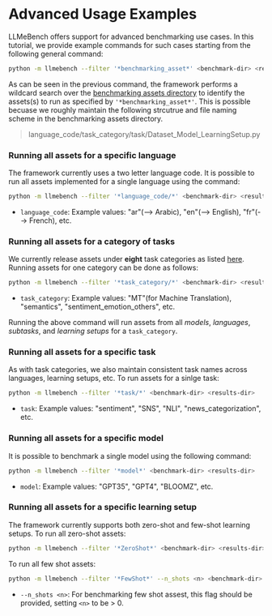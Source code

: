# Advanced Usage Examples
LLMeBench offers support for advanced benchmarking use cases. In this tutorial, we provide example commands for such cases starting from the following general command: 

``` bash
python -m llmebench --filter '*benchmarking_asset*' <benchmark-dir> <results-dir>
```

As can be seen in the previous command, the framework performs a wildcard search over the [benchmarking assets directory](https://github.com/qcri/LLMeBench/tree/main/assets) to identify the assets(s) to run as specified by `'*benchmarking_asset*'`. This is possible becuase we roughly maintain the following strcutrue and file naming scheme in the benchmarking assets directory.
> language_code/task_category/task/Dataset_Model_LearningSetup.py


### Running all assets for a specific language
The framework currently uses a two letter language code. It is possible to run all assets implemented for a single language using the command:

```bash
python -m llmebench --filter '*language_code/*' <benchmark-dir> <results-dir>
```
- `language_code`: Example values: "ar"(--> Arabic), "en"(--> English), "fr"(--> French), etc.

  
### Running all assets for a category of tasks
We currently release assets under **eight** task categories as listed [here](https://github.com/qcri/LLMeBench/tree/main/assets/ar). Running assets for one category can be done as follows:
```bash
python -m llmebench --filter '*task_category/*' <benchmark-dir> <results-dir>
```
- `task_category`: Example values: "MT"(for Machine Translation), "semantics", "sentiment_emotion_others", etc.

Running the above command will run assets from all _models_, _languages_, _subtasks_, and _learning setups_ for a `task_category`. 

### Running all assets for a specific task
As with task categories, we also maintain consistent task names across languages, learning setups, etc. To run assets for a sinlge task:

```bash
python -m llmebench --filter '*task/*' <benchmark-dir> <results-dir>
```
- `task`: Example values: "sentiment", "SNS", "NLI", "news_categorization", etc.


### Running all assets for a specific model
It is possible to benchmark a single model using the following command:
```bash
python -m llmebench --filter '*model*' <benchmark-dir> <results-dir>
```
- `model`: Example values: "GPT35", "GPT4", "BLOOMZ", etc.


### Running all assets for a specific learning setup
The framework currently supports both zero-shot and few-shot learning setups. To run all zero-shot assets:
```bash
python -m llmebench --filter '*ZeroShot*' <benchmark-dir> <results-dir>
```
To run all few shot assets:

```bash
python -m llmebench --filter '*FewShot*' --n_shots <n> <benchmark-dir> <results-dir>
```
- `--n_shots <n>`: For benchmarking few shot assest, this flag should be provided, setting `<n>` to be > 0. 

